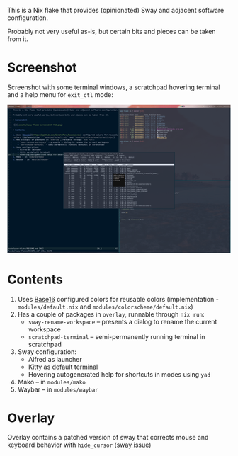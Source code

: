 This is a Nix flake that provides (opinionated) Sway and adjacent software configuration.

Probably not very useful as-is, but certain bits and pieces can be taken from it.

# Screenshot

Screenshot with some terminal windows, a scratchpad hovering terminal and a help menu for `exit_ctl` mode:

![](.assets/sway-flake-screenshot-fs8.png)

# Contents

1. Uses [Base16](https://github.com/SenchoPens/base16.nix) configured colors for reusable colors (implementation - `modules/default.nix` and `modules/colorscheme/default.nix`)
2. Has a couple of packages in `overlay`, runnable through `nix run`:
    * `sway-rename-workspace` – presents a dialog to rename the current workspace
    * `scratchpad-terminal` – semi-permanently running terminal in scratchpad
3. Sway configuration:
    * Alfred as launcher
    * Kitty as default terminal
    * Hovering autogenerated help for shortcuts in modes using `yad`
4. Mako – in `modules/mako`
5. Waybar – in `modules/waybar`

# Overlay

Overlay contains a patched version of sway that corrects mouse and keyboard behavior with `hide_cursor` ([sway issue](https://github.com/swaywm/sway/issues/6297))
